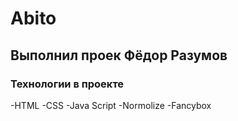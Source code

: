 # Abito


## Выполнил проек Фёдор Разумов

### Технологии в проекте 
-HTML
-CSS
-Java Script
-Normolize
-Fancybox
